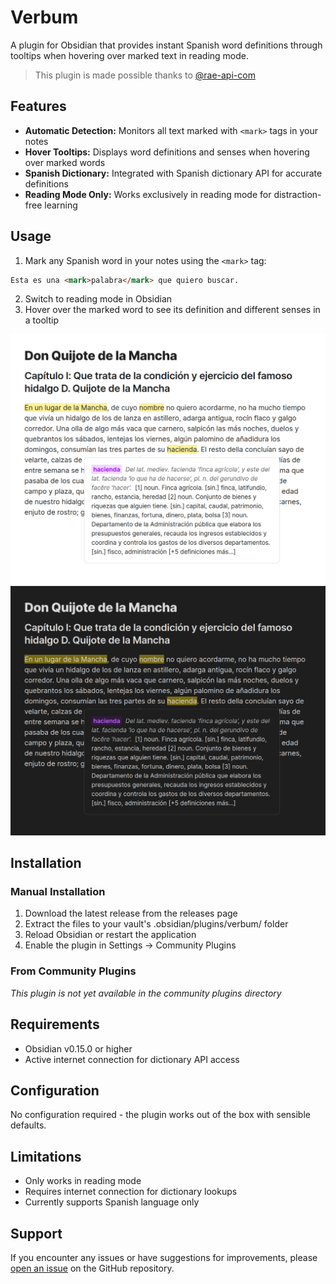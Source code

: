# Verbum

A plugin for Obsidian that provides instant Spanish word definitions through tooltips when hovering over marked text in reading mode.

> This plugin is made possible thanks to [@rae-api-com](https://github.com/rae-api-com)

## Features

- **Automatic Detection:** Monitors all text marked with `<mark>` tags in your notes
- **Hover Tooltips:** Displays word definitions and senses when hovering over marked words
- **Spanish Dictionary:** Integrated with Spanish dictionary API for accurate definitions
- **Reading Mode Only:** Works exclusively in reading mode for distraction-free learning

## Usage

1. Mark any Spanish word in your notes using the `<mark>` tag:

```md
Esta es una <mark>palabra</mark> que quiero buscar.
```

2. Switch to reading mode in Obsidian
3. Hover over the marked word to see its definition and different senses in a tooltip

<img src="./screenshot_light.png#gh-light-mode-only" alt="Spanish Dictionary Plugin in action showing tooltip with word definition" width="600" />
<img src="./screenshot_dark.png#gh-dark-mode-only" alt="Spanish Dictionary Plugin in action showing tooltip with word definition" width="600" />

## Installation

### Manual Installation

1. Download the latest release from the releases page
2. Extract the files to your vault's .obsidian/plugins/verbum/ folder
3. Reload Obsidian or restart the application
4. Enable the plugin in Settings → Community Plugins

### From Community Plugins

_This plugin is not yet available in the community plugins directory_

## Requirements

- Obsidian v0.15.0 or higher
- Active internet connection for dictionary API access

## Configuration

No configuration required - the plugin works out of the box with sensible defaults.

## Limitations

- Only works in reading mode
- Requires internet connection for dictionary lookups
- Currently supports Spanish language only

## Support

If you encounter any issues or have suggestions for improvements, please [open an issue](https://github.com/emrocode/verbum/issues) on the GitHub repository.
